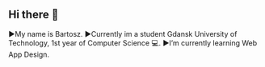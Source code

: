 ## Hi there 👋
▶️My name is Bartosz.
▶️Currently im a student Gdansk University of Technology, 1st year of Computer Science 💻.
▶️I’m currently learning Web App Design.

<!--
**Brtsz8/Brtsz8** is a ✨ _special_ ✨ repository because its `README.md` (this file) appears on your GitHub profile.

Here are some ideas to get you started:

- 🔭 I’m currently working on ...
- 🌱 I’m currently learning ...
- 👯 I’m looking to collaborate on ...
- 🤔 I’m looking for help with ...
- 💬 Ask me about ...
- 📫 How to reach me: ...
- 😄 Pronouns: ...
- ⚡ Fun fact: ...
-->
